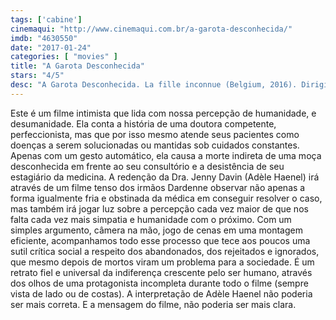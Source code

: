 ```yaml
---
tags: ['cabine']
cinemaqui: "http://www.cinemaqui.com.br/a-garota-desconhecida/"
imdb: "4630550"
date: "2017-01-24"
categories: [ "movies" ]
title: "A Garota Desconhecida"
stars: "4/5"
desc: "A Garota Desconhecida. La fille inconnue (Belgium, 2016). Dirigido por Jean-Pierre Dardenne, Luc Dardenne. Escrito por Jean-Pierre Dardenne, Luc Dardenne. Com Adèle Haenel (Jenny Davin), Olivier Bonnaud (Julien), Jérémie Renier (Le père de Bryan), Louka Minnella (Bryan), Christelle Cornil (La mère de Bryan), Nadège Ouedraogo (La caissière du cybercafé), Olivier Gourmet (Le fils Lambert), Pierre Sumkay (Le père Lambert), Yves Larec (Le docteur Habran)."
---
```

Este é um filme intimista que lida com nossa percepção de humanidade, e desumanidade. Ela conta a história de uma doutora competente, perfeccionista, mas que por isso mesmo atende seus pacientes como doenças a serem solucionadas ou mantidas sob cuidados constantes. Apenas com um gesto automático, ela causa a morte indireta de uma moça desconhecida em frente ao seu consultório e a desistência de seu estagiário da medicina. A redenção da Dra. Jenny Davin (Adèle Haenel) irá através de um filme tenso dos irmãos Dardenne observar não apenas a forma igualmente fria e obstinada da médica em conseguir resolver o caso, mas também irá jogar luz sobre a percepção cada vez maior de que nos falta cada vez mais simpatia e humanidade com o próximo. Com um simples argumento, câmera na mão, jogo de cenas em uma montagem eficiente, acompanhamos todo esse processo que tece aos poucos uma sutil crítica social a respeito dos abandonados, dos rejeitados e ignorados, que mesmo depois de mortos viram um problema para a sociedade. É um retrato fiel e universal da indiferença crescente pelo ser humano, através dos olhos de uma protagonista incompleta durante todo o filme (sempre vista de lado ou de costas). A interpretação de Adèle Haenel não poderia ser mais correta. E a mensagem do filme, não poderia ser mais clara.

